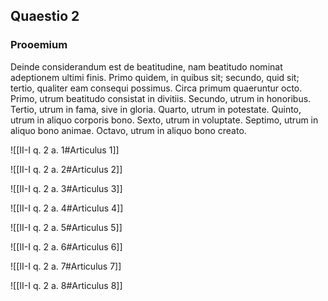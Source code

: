 ## Quaestio 2

### Prooemium

Deinde considerandum est de beatitudine, nam beatitudo nominat adeptionem ultimi finis. Primo quidem, in quibus sit; secundo, quid sit; tertio, qualiter eam consequi possimus. Circa primum quaeruntur octo. Primo, utrum beatitudo consistat in divitiis. Secundo, utrum in honoribus. Tertio, utrum in fama, sive in gloria. Quarto, utrum in potestate. Quinto, utrum in aliquo corporis bono. Sexto, utrum in voluptate. Septimo, utrum in aliquo bono animae. Octavo, utrum in aliquo bono creato.

![[II-I q. 2 a. 1#Articulus 1]]

![[II-I q. 2 a. 2#Articulus 2]]

![[II-I q. 2 a. 3#Articulus 3]]

![[II-I q. 2 a. 4#Articulus 4]]

![[II-I q. 2 a. 5#Articulus 5]]

![[II-I q. 2 a. 6#Articulus 6]]

![[II-I q. 2 a. 7#Articulus 7]]

![[II-I q. 2 a. 8#Articulus 8]]


